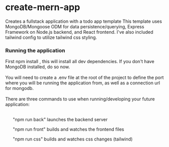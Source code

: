 # create-mern-app
Creates a fullstack application with a todo app template
This template uses MongoDB/Mongoose ODM for data persistence/querying, Express Framework on Node.js backend, and React frontend.
I've also included tailwind config to utilize tailwind css styling.

<h3>Running the application</h3>
First <text>npm install</text> , this will install all dev dependencies.
If you don't have MongoDB installed, do so now.<br></br>
You will need to create a .env file at the root of the project to define the port where you will be running the application from, as well as a connection url for mongodb.<br></br>
There are three commands to use when running/developing your future application: <br></br>
  <ul>"npm run back" launches the backend server<br></ul>
  <ul>"npm run front" builds and watches the frontend files<br></ul>
  <ul>"npm run css" builds and watches css changes (tailwind)</ul>
